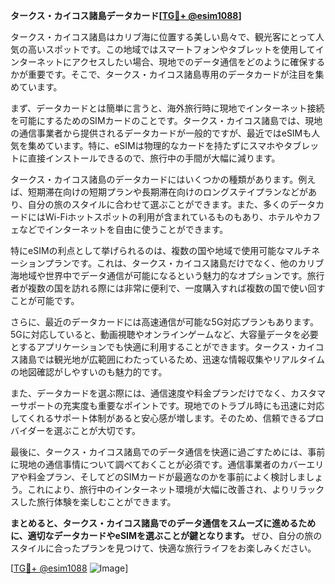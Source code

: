 **タークス・カイコス諸島データカード[[TG💪+ @esim1088](https://t.me/s/esim1088)]**

タークス・カイコス諸島はカリブ海に位置する美しい島々で、観光客にとって人気の高いスポットです。この地域ではスマートフォンやタブレットを使用してインターネットにアクセスしたい場合、現地でのデータ通信をどのように確保するかが重要です。そこで、タークス・カイコス諸島専用のデータカードが注目を集めています。

まず、データカードとは簡単に言うと、海外旅行時に現地でインターネット接続を可能にするためのSIMカードのことです。タークス・カイコス諸島では、現地の通信事業者から提供されるデータカードが一般的ですが、最近ではeSIMも人気を集めています。特に、eSIMは物理的なカードを持たずにスマホやタブレットに直接インストールできるので、旅行中の手間が大幅に減ります。

タークス・カイコス諸島のデータカードにはいくつかの種類があります。例えば、短期滞在向けの短期プランや長期滞在向けのロングステイプランなどがあり、自分の旅のスタイルに合わせて選ぶことができます。また、多くのデータカードにはWi-Fiホットスポットの利用が含まれているものもあり、ホテルやカフェなどでインターネットを自由に使うことができます。

特にeSIMの利点として挙げられるのは、複数の国や地域で使用可能なマルチネーションプランです。これは、タークス・カイコス諸島だけでなく、他のカリブ海地域や世界中でデータ通信が可能になるという魅力的なオプションです。旅行者が複数の国を訪れる際には非常に便利で、一度購入すれば複数の国で使い回すことが可能です。

さらに、最近のデータカードには高速通信が可能な5G対応プランもあります。5Gに対応していると、動画視聴やオンラインゲームなど、大容量データを必要とするアプリケーションでも快適に利用することができます。タークス・カイコス諸島では観光地が広範囲にわたっているため、迅速な情報収集やリアルタイムの地図確認がしやすいのも魅力的です。

また、データカードを選ぶ際には、通信速度や料金プランだけでなく、カスタマーサポートの充実度も重要なポイントです。現地でのトラブル時にも迅速に対応してくれるサポート体制があると安心感が増します。そのため、信頼できるプロバイダーを選ぶことが大切です。

最後に、タークス・カイコス諸島でのデータ通信を快適に過ごすためには、事前に現地の通信事情について調べておくことが必須です。通信事業者のカバーエリアや料金プラン、そしてどのSIMカードが最適なのかを事前によく検討しましょう。これにより、旅行中のインターネット環境が大幅に改善され、よりリラックスした旅行体験を楽しむことができます。

**まとめると、タークス・カイコス諸島でのデータ通信をスムーズに進めるために、適切なデータカードやeSIMを選ぶことが鍵となります。** ぜひ、自分の旅のスタイルに合ったプランを見つけて、快適な旅行ライフをお楽しみください。

[[TG💪+ @esim1088](https://t.me/s/esim1088) ![Image](https://i.postimg.cc/Y0z9fWf4/image.png)]